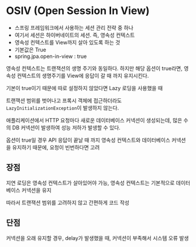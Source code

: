 # OSIV (Open Session In View)

- 스프링 프레임워크에서 사용하는 세션 관리 전략 중 하나
- 여기서 세션은 하이버네이트의 세션. 즉, 영속성 컨텍스트
- 영속성 컨텍스트를 View까지 살아 있도록 하는 것
- 기본값은 True
- spring.jpa.open-in-view : true

영속성 컨텍스트는 트랜잭션의 생명 주기와 동일하다. 하지만 해당 옵션이 true라면, 영속성 컨텍스트의 생명주기를 View에 응답이 갈 때 까지 유지시킨다.

기본이 true이기 때문에 따로 설정하지 않았다면 Lazy 로딩을 사용했을 때

트랜잭션 범위를 벗어나고 프록시 객체에 접근하더라도 `LazyInitializationException`이 발생하지 않는다.


애플리케이션에서 HTTP 요청마다 새로운 데이터베이스 커넥션이 생성되는데, 많은 수의 DB 커넥션이 발생하여 성능 저하가 발생할 수 있다.

옵션이 true일 경우 API 응답이 끝날 때 까지 영속성 컨텍스트와 데이터베이스 커넥션을 유지하기 때문에, 요청이 빈번하다면 고려

## 장점

지연 로딩은 영속성 컨텍스트가 살아있어야 가능, 영속성 컨텍스트는 기본적으로 데이터베이스 커넥션을 유지

따라서 트랜잭션 범위를 고려하지 않고 간편하게 코드 작성

## 단점

커넥션을 오래 유지할 경우, delay가 발생했을 때, 커넥션이 부족해서 시스템 오류 발생
